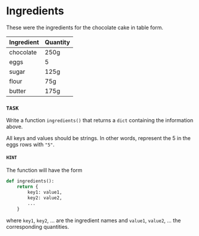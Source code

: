 # Ingredients

These were the ingredients for the chocolate cake in table form.

| Ingredient | Quantity |
| ---------- | -------- |
| chocolate  | 250g     |
| eggs       | 5        |
| sugar      | 125g     |
| flour      | 75g      |
| butter     | 175g     |

### `TASK`

Write a function `ingredients()` that returns a `dict` containing the information above.

All keys and values should be strings.
In other words, represent the 5 in the eggs rows with `"5"`.

#### `HINT`

The function will have the form

```python
def ingredients():
    return {
        key1: value1,
        key2: value2,
        ...
    }
```

where `key1`, `key2`, &hellip; are the ingredient names and `value1`, `value2`, &hellip; the corresponding quantities.
